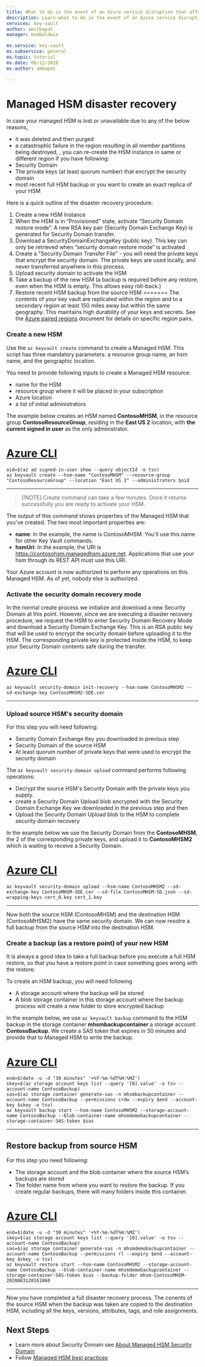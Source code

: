 ```yaml
---
title: What to do in the event of an Azure service disruption that affects Managed HSM - Azure Key Vault | Microsoft Docs
description: Learn what to do in the event of an Azure service disruption that affects Managed HSM.
services: key-vault
author: amitbapat
manager: msmbaldwin

ms.service: key-vault
ms.subservice: general
ms.topic: tutorial
ms.date: 08/12/2020
ms.author: ambapat

---
```

# Managed HSM disaster recovery

In case your managed HSM is lost or unavailable due to any of the below reasons, 
- it was deleted and then purged
- a catastrophic failure in the region resulting in all member partitions being destroyed, , you can re-create the HSM instance in same or different region if you have following:
- Security Domain
- The private keys (at least quorum number) that encrypt the security domain
- most recent full HSM backup
or you want to create an exact replica of your HSM


Here is a quick outline of the disaster recovery procedure:
1. Create a new HSM Instance
2. When the HSM is in “Provisioned” state, activate “Security Domain restore mode”. A new RSA key pair (Security Domain Exchange Key) is generated for Security Domain transfer.
3. Download a SecurityDomainExchangeKey (public key). This key can only be retrieved when “security domain restore mode” is activated
4. Create a "Security Domain Transfer File" - you will need the private keys that encrypt the security domain. The private keys are used locally, and never transferred anywhere in this process.
5. Upload security domain to activate the HSM
6. Take a backup of the new HSM (a backup is required before any restore, even when the HSM is empty. This allows easy roll-back.) 
7. Restore recent HSM backup from the source HSM
=======
The contents of your key vault are replicated within the region and to a secondary region at least 150 miles away but within the same geography. This maintains high durability of your keys and secrets. See the [Azure paired regions](../../best-practices-availability-paired-regions.md) document for details on specific region pairs.




### Create a new HSM
Use the `az keyvault create` command to create a Managed HSM. This script has three mandatory parameters: a resource group name, an hsm name, and the geographic location.

You need to provide following inputs to create a Managed HSM resource:
- name for the HSM
- resource group where it will be placed in your subscription
- Azure location
- a list of initial administrators
 
The example below creates an HSM named **ContosoMHSM**, in the resource group  **ContosoResourceGroup**, residing in the **East US 2** location, with **the current signed in user** as the only administrator.

# [Azure CLI](#tab/azure-cli)
```azurecli
oid=$(az ad signed-in-user show --query objectId -o tsv)
az keyvault create --hsm-name "ContosoMHSM" --resource-group "ContosoResourceGroup" --location "East US 2" --administrators $oid
```
---

> [!NOTE] Create command can take a few minutes. Once it returns successfully you are ready to activate your HSM.

The output of this command shows properties of the Managed HSM that you've created. The two most important properties are:

* **name**: In the example, the name is ContosoMHSM. You'll use this name for other Key Vault commands.
* **hsmUri**: In the example, the URI is https://contosohsm.managedhsm.azure.net. Applications that use your hsm through its REST API must use this URI.

Your Azure account is now authorized to perform any operations on this Managed HSM. As of yet, nobody else is authorized.


### Activate the security domain recovery mode
In the normal create process we initialize and download a new Security Domain at this point. However, since we are executing a disaster recovery procedure, we request the HSM to enter Security Domain Recovery Mode and download a Security Domain Exchange Key. This is an RSA public key that will be used to encrypt the security domain before uploading it to the HSM. The corresponding private key is protected inside the HSM, to keep your Security Domain contents safe during the transfer.

# [Azure CLI](#tab/azure-cli)

```azurecli
az keyvault security-domain init-recovery --hsm-name ContosoMHSM2 --sd-exchange-key ContosoMHSM2-SDE.cer
```
---

### Upload source HSM's security domain

For this step you will need following:
- Security Domain Exchange Key you downloaded in previous step
- Security Domain of the source HSM
- At least quorum number of private keys that were used to encrypt the security domain

The `az keyvault security-domain upload` command performs following operations:
- Decrypt the source HSM's Security Domain with the private keys you supply. 
- create a Security Domain Upload blob encrypted with the Security Domain Exchange Key we downloaded in the previous step and then
- Upload the Security Domain Upload blob to the HSM to complete security domain recovery

In the example below we use the Security Domain from the **ContosoMHSM**, the 2 of the corresponding private keys, and upload it to **ContosoMHSM2** which is waiting to receive a Security Domain. 

# [Azure CLI](#tab/azure-cli)

```azurecli
az keyvault security-domain upload --hsm-name ContosoMHSM2 --sd-exchange-key ContosoMHSM-SDE.cer --sd-file ContosoMHSM-SD.json --sd-wrapping-keys cert_0.key cert_1.key
```
---

Now both the source HSM (ContosoMHSM) and the destination HSM (ContosoMHSM2) have the same security domain. We can now resotre a full backup from the source HSM into the destination HSM.

### Create a backup (as a restore point) of your new HSM

It is always a good idea to take a full backup before you execute a full HSM restore, so that you have a restore point in case something goes wrong with the restore.

To create an HSM backup, you will need following
- A storage account where the backup will be stored
- A blob storage container in this storage account where the backup process will create a new folder to store encrypted backup

In the example below, we use `az keyvault backup` command to the HSM backup in the storage container **mhsmbackupcontainer** a storage account **ContosoBackup**. We create a SAS token that expires in 30 minutes and provide that to Managed HSM to write the backup. 

# [Azure CLI](#tab/azure-cli)

```azurecli
end=$(date -u -d "30 minutes" '+%Y-%m-%dT%H:%MZ')
skey=$(az storage account keys list --query '[0].value' -o tsv --account-name ContosoBackup)
sas=$(az storage container generate-sas -n mhsmbackupcontainer --account-name ContosoBackup --permissions crdw --expiry $end --account-key $skey -o tsv)
az keyvault backup start --hsm-name ContosoMHSM2 --storage-account-name ContosoBackup --blob-container-name mhsmdemobackupcontainer --storage-container-SAS-token $sas

```
---

 
## Restore backup from source HSM

For this step you need following:
- The storage account and the blob container where the source HSM’s backups are stored
- The folder name from where you want to restore the backup. If you create regular backups, there will many folders inside this container.

# [Azure CLI](#tab/azure-cli)

```azurecli
end=$(date -u -d "30 minutes" '+%Y-%m-%dT%H:%MZ')
skey=$(az storage account keys list --query '[0].value' -o tsv --account-name ContosoBackup)
sas=$(az storage container generate-sas -n mhsmdemobackupcontainer --account-name ContosoBackup --permissions rl --expiry $end --account-key $skey -o tsv)
az keyvault restore start --hsm-name ContosoMHSM2 --storage-account-name ContosoBackup --blob-container-name mhsmdemobackupcontainer --storage-container-SAS-token $sas --backup-folder mhsm-ContosoMHSM-2020083120161860
```
---

Now you have completed a full disaster recovery process. The conents of the source HSM when the backup was taken are copied to the destination HSM, including all the keys, versions, attributes, tags, and role assignments.

## Next Steps
- Learn more about Security Domain see [About Managed HSM Security Domain](secuirity-domain.md)
- Follow [Managed HSM best practices](best-practices.md)
